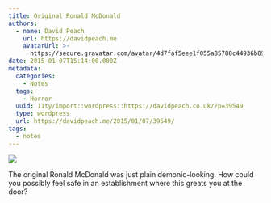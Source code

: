 ```yaml
---
title: Original Ronald McDonald
authors:
  - name: David Peach
    url: https://davidpeach.me
    avatarUrl: >-
      https://secure.gravatar.com/avatar/4d7faf5eee1f055a85788c44936b8995eaab6dfb004e7854ec747ccb272e91ee?s=96&d=mm&r=g
date: 2015-01-07T15:14:00.000Z
metadata:
  categories:
    - Notes
  tags:
    - Horror
  uuid: 11ty/import::wordpress::https://davidpeach.co.uk/?p=39549
  type: wordpress
  url: https://davidpeach.me/2015/01/07/39549/
tags:
  - notes
---
```

[![](/assets/OG-Ronald-McDonald-hKCkwRkS6O7V.jpeg)](/assets/OG-Ronald-McDonald-hKCkwRkS6O7V.jpeg)

The original Ronald McDonald was just plain demonic-looking. How could you possibly feel safe in an establishment where this greats you at the door?